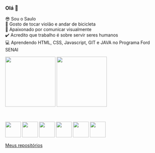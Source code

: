 ### Olá 👋

:sunglasses: Sou o Saulo <br>
:bicyclist: Gosto de tocar violão e andar de bicicleta <br>
:dart: Apaixonado por comunicar visualmente <br>
:heavy_check_mark: Acredito que trabalho é sobre servir seres humanos<br>
:computer: Aprendendo HTML, CSS, Javascript, GIT e JAVA no Programa Ford <Enter> SENAI
<div>
  
<img height="160" src="https://github-readme-stats.vercel.app/api?username=saulomateusvieira&show_icons=true&theme=merko">
<img height="160" src="https://github-readme-stats.vercel.app/api/top-langs/?username=anuraghazra&hide_progress=true&theme=merko">
  
 <br><div >
  <img  height="50" width="50" src="https://cdn.jsdelivr.net/gh/devicons/devicon/icons/html5/html5-original.svg" />
  <img height="50" width="50" src="https://cdn.jsdelivr.net/gh/devicons/devicon/icons/css3/css3-original.svg" />
  <img  height="50" width="50" src="https://cdn.jsdelivr.net/gh/devicons/devicon/icons/javascript/javascript-original.svg" />
  <img  height="50" width="50" src="https://cdn.jsdelivr.net/gh/devicons/devicon/icons/figma/figma-original.svg" />
  <img height="50" width="50" src="https://cdn.jsdelivr.net/gh/devicons/devicon/icons/git/git-original.svg" />
  <img height="50" width="50" src="https://cdn.jsdelivr.net/gh/devicons/devicon/icons/github/github-original.svg" />
</div>

<a href="https://github.com/saulomateusvieira?tab=repositories">Meus repositórios</a>
